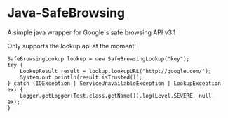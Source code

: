 Java-SafeBrowsing
=================

A simple java wrapper for Google's safe browsing API v3.1


Only supports the lookup api at the moment!

```
SafeBrowsingLookup lookup = new SafeBrowsingLookup("key");
try {
	LookupResult result = lookup.lookupURL("http://google.com/");
	System.out.println(result.isTrusted());
} catch (IOException | ServiceUnavailableException | LookupException ex) {
	Logger.getLogger(Test.class.getName()).log(Level.SEVERE, null, ex);
}
```